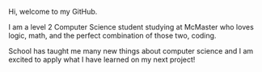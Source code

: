 Hi, welcome to my GitHub.

I am a level 2 Computer Science student studying at McMaster who loves logic, math, and the perfect combination of those two, coding.

School has taught me many new things about computer science and I am excited to apply what I have learned on my next project!
